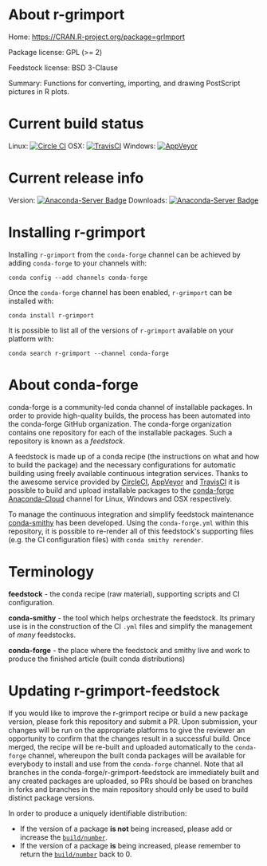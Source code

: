 About r-grimport
================

Home: https://CRAN.R-project.org/package=grImport

Package license: GPL (>= 2)

Feedstock license: BSD 3-Clause

Summary: Functions for converting, importing, and drawing PostScript  pictures in R plots.



Current build status
====================

Linux: [![Circle CI](https://circleci.com/gh/conda-forge/r-grimport-feedstock.svg?style=shield)](https://circleci.com/gh/conda-forge/r-grimport-feedstock)
OSX: [![TravisCI](https://travis-ci.org/conda-forge/r-grimport-feedstock.svg?branch=master)](https://travis-ci.org/conda-forge/r-grimport-feedstock)
Windows: [![AppVeyor](https://ci.appveyor.com/api/projects/status/github/conda-forge/r-grimport-feedstock?svg=True)](https://ci.appveyor.com/project/conda-forge/r-grimport-feedstock/branch/master)

Current release info
====================
Version: [![Anaconda-Server Badge](https://anaconda.org/conda-forge/r-grimport/badges/version.svg)](https://anaconda.org/conda-forge/r-grimport)
Downloads: [![Anaconda-Server Badge](https://anaconda.org/conda-forge/r-grimport/badges/downloads.svg)](https://anaconda.org/conda-forge/r-grimport)

Installing r-grimport
=====================

Installing `r-grimport` from the `conda-forge` channel can be achieved by adding `conda-forge` to your channels with:

```
conda config --add channels conda-forge
```

Once the `conda-forge` channel has been enabled, `r-grimport` can be installed with:

```
conda install r-grimport
```

It is possible to list all of the versions of `r-grimport` available on your platform with:

```
conda search r-grimport --channel conda-forge
```


About conda-forge
=================

conda-forge is a community-led conda channel of installable packages.
In order to provide high-quality builds, the process has been automated into the
conda-forge GitHub organization. The conda-forge organization contains one repository
for each of the installable packages. Such a repository is known as a *feedstock*.

A feedstock is made up of a conda recipe (the instructions on what and how to build
the package) and the necessary configurations for automatic building using freely
available continuous integration services. Thanks to the awesome service provided by
[CircleCI](https://circleci.com/), [AppVeyor](http://www.appveyor.com/)
and [TravisCI](https://travis-ci.org/) it is possible to build and upload installable
packages to the [conda-forge](https://anaconda.org/conda-forge)
[Anaconda-Cloud](http://docs.anaconda.org/) channel for Linux, Windows and OSX respectively.

To manage the continuous integration and simplify feedstock maintenance
[conda-smithy](http://github.com/conda-forge/conda-smithy) has been developed.
Using the ``conda-forge.yml`` within this repository, it is possible to re-render all of
this feedstock's supporting files (e.g. the CI configuration files) with ``conda smithy rerender``.


Terminology
===========

**feedstock** - the conda recipe (raw material), supporting scripts and CI configuration.

**conda-smithy** - the tool which helps orchestrate the feedstock.
                   Its primary use is in the construction of the CI ``.yml`` files
                   and simplify the management of *many* feedstocks.

**conda-forge** - the place where the feedstock and smithy live and work to
                  produce the finished article (built conda distributions)


Updating r-grimport-feedstock
=============================

If you would like to improve the r-grimport recipe or build a new
package version, please fork this repository and submit a PR. Upon submission,
your changes will be run on the appropriate platforms to give the reviewer an
opportunity to confirm that the changes result in a successful build. Once
merged, the recipe will be re-built and uploaded automatically to the
`conda-forge` channel, whereupon the built conda packages will be available for
everybody to install and use from the `conda-forge` channel.
Note that all branches in the conda-forge/r-grimport-feedstock are
immediately built and any created packages are uploaded, so PRs should be based
on branches in forks and branches in the main repository should only be used to
build distinct package versions.

In order to produce a uniquely identifiable distribution:
 * If the version of a package **is not** being increased, please add or increase
   the [``build/number``](http://conda.pydata.org/docs/building/meta-yaml.html#build-number-and-string).
 * If the version of a package **is** being increased, please remember to return
   the [``build/number``](http://conda.pydata.org/docs/building/meta-yaml.html#build-number-and-string)
   back to 0.
